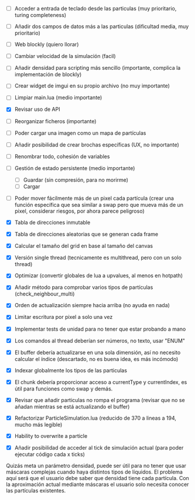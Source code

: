 - [ ] Acceder a entrada de teclado desde las particulas (muy prioritario, turing completeness)
- [ ] Añadir dos campos de datos más a las particulas (dificultad media, muy prioritario)
- [ ] Web blockly (quiero llorar)
- [ ] Cambiar velocidad de la simulación (facil)
- [ ] Añadir densidad para scripting más sencillo (importante, complica la implementación de blockly)
- [ ] Crear widget de imgui en su propio archivo (no muy importante)
- [ ] Limpiar main.lua (medio importante)
- [x]  Revisar uso de API
- [ ]  Reorganizar ficheros (importante)
- [ ]  Poder cargar una imagen como un mapa de partículas
- [ ]  Añadir posibilidad de crear brochas específicas (UX, no importante)
- [ ] Renombrar todo, cohesión de variables	
- [ ] Gestión de estado persistente (medio importante)
  - [ ] Guardar (sin compresión, para no morirme)
  - [ ] Cargar
- [ ]  Poder mover fácilmente más de un pixel cada partícula (crear una función específica que sea similar a swap pero que mueva más de un pixel, considerar riesgos, por ahora parece peligroso)
- [x] Tabla de direcciones inmutable
- [x] Tabla de direcciones aleatorias que se generan cada frame
- [x] Calcular el tamaño del grid en base al tamaño del canvas
- [x] Versión single thread (tecnicamente es multithread, pero con un solo thread)
- [x] Optimizar (convertir globales de lua a upvalues, al menos en hotpath)
- [x] Añadir método para comprobar varios tipos de partículas (check_neighbour_multi)
- [x] Orden de actualización siempre hacia arriba (no ayuda en nada)
- [x] Limitar escritura por pixel a solo una vez
- [x] Implementar tests de unidad para no tener que estar probando a mano 
- [x]  Los comandos al thread deberían ser números, no texto, usar "ENUM"
- [x]  El buffer debería actualizarse en una sola dimensión, así no necesito calcular el índice (descartado, no es buena idea, es más incómodo)
- [x]  Indexar globalmente los tipos de las particulas
- [x]  El chunk debería proporcionar acceso a currentType y currentIndex, es útil para funciones como swap y demás.
- [x]  Revisar que añadir particulas no rompa el programa (revisar que no se añadan mientras se está actualizando el buffer)
- [x]  Refactorizar ParticleSimulation.lua (reducido de 370 a lineas a 194, mucho más legible)
- [x]  Hability to overwrite a particle
- [x]  Añadir posibilidad de acceder al tick de simulación actual (para poder ejecutar código cada x ticks)


Quizás meta un parámetro densidad, puede ser útil para no tener que usar máscaras complejas cuando haya distintos tipos de líquidos. El problema aquí será que el usuario debe saber que densidad tiene cada partícula. Con la aproximación actual mediante máscaras el usuario solo necesita conocer las partículas existentes.